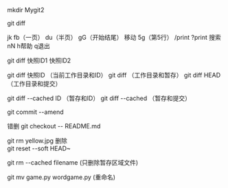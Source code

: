 mkdir Mygit2

git diff

jk  fb（一页）  du（半页）  gG（开始结尾）  移动  5g（第5行）
/print
?print  搜索   nN
h帮助
q退出

git diff 快照ID1 快照ID2

git diff 快照ID  （当前工作目录和ID）
git diff （工作目录和暂存）
git diff HEAD （工作目录和提交）

git diff --cached ID  （暂存和ID）
git diff --cached （暂存和提交）


git commit --amend

错删 git checkout -- README.md

git rm yellow.jpg  删除  
git reset --soft HEAD~

git rm --cached filename (只删除暂存区域文件)

git mv game.py wordgame.py (重命名) 
